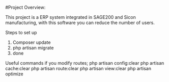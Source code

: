 #Project Overview: 

This project is a ERP system integrated in SAGE200 and Sicon manufacturing, with this software you can reduce the number of users. 

Steps to set up

1) Composer update
2) php artisan migrate 
3) done

Useful commands if you modify routes;
php artisan config:clear
php artisan cache:clear
php artisan route:clear
php artisan view:clear
php artisan optimize






